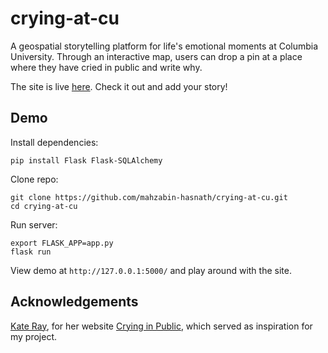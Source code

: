 # crying-at-cu

A geospatial storytelling platform for life's emotional moments at Columbia University. Through an interactive map, users can drop a pin at a place where they have cried in public and write why.

The site is live <a href="http://cryingatcu.pythonanywhere.com/">here</a>. Check it out and add your story!

## Demo
Install dependencies: 
```
pip install Flask Flask-SQLAlchemy
```

Clone repo:
```
git clone https://github.com/mahzabin-hasnath/crying-at-cu.git
cd crying-at-cu
```

Run server:
```
export FLASK_APP=app.py
flask run
```

View demo at `http://127.0.0.1:5000/` and play around with the site.

## Acknowledgements
<a href="https://twitter.com/kraykray">Kate Ray</a>, for her website <a href="https://cryinginpublic.com/">Crying in Public</a>, which served as inspiration for my project.
